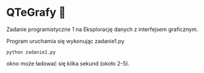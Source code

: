 # QTeGrafy 🐍
Zadanie programistyczne 1 na Eksplorację danych z interfejsem graficznym.

Program uruchamia się wykonując zadanie1.py
```
python zadanie1.py
```
okno może ładować się kilka sekund (około 2-5).
